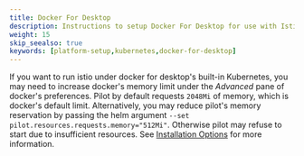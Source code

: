 ```yaml
---
title: Docker For Desktop
description: Instructions to setup Docker For Desktop for use with Istio.
weight: 15
skip_seealso: true
keywords: [platform-setup,kubernetes,docker-for-desktop]
---
```


If you want to run istio under docker for desktop's built-in Kubernetes, you may need to increase docker's memory limit
under the *Advanced* pane of docker's preferences.  Pilot by default requests `2048Mi` of memory, which is docker's
default limit.  Alternatively, you may reduce pilot's memory reservation by passing the helm argument
`--set pilot.resources.requests.memory="512Mi"`.  Otherwise pilot may refuse to start due to insufficient resources.
See [Installation Options](https://istio.io/docs/reference/config/installation-options) for more information.
